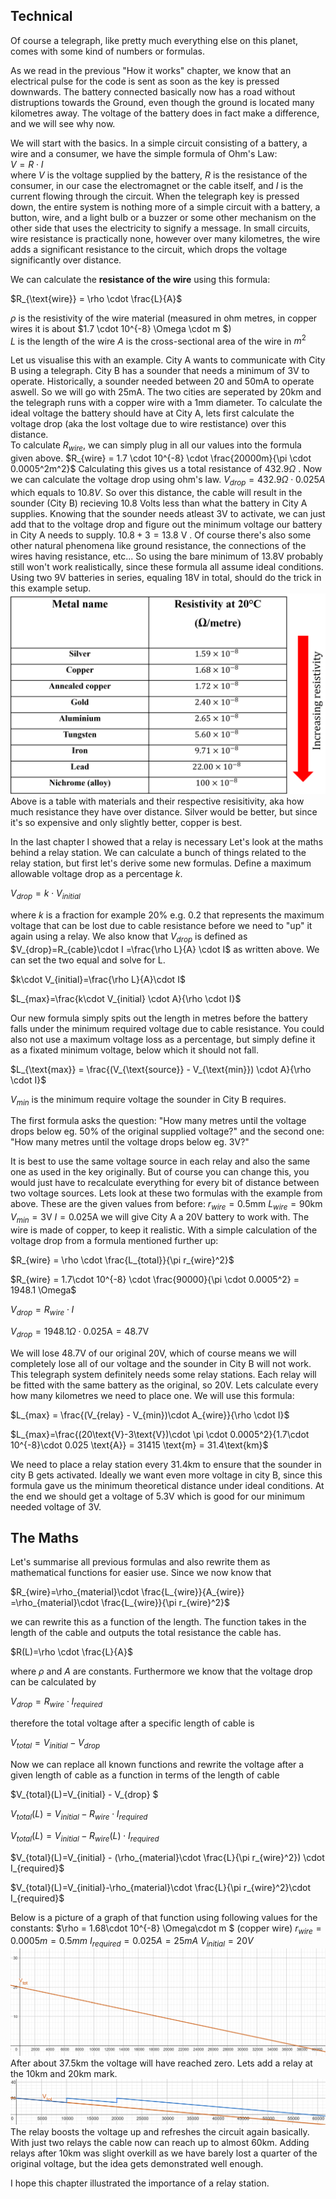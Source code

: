 
## Technical
Of course a telegraph, like pretty much everything else on this planet, comes with some kind of numbers or formulas. 

As we read in the previous "How it works" chapter, we know that an electrical pulse for the code is sent as soon as the key is pressed downwards. The battery connected basically now has a road without distruptions towards the Ground, even though the ground is located many kilometres away. The voltage of the battery does in fact make a difference, and we will see why now.  

We will start with the basics. In a simple circuit consisting of a battery, a wire and a consumer, we have the simple formula of Ohm's Law:    
$V = R \cdot I$  
where $V$ is the voltage supplied by the battery, $R$ is the resistance of the consumer, in our case the electromagnet or the cable itself, and $I$ is the current flowing through the circuit. 
When the telegraph key is pressed down, the entire system is nothing more of a simple circuit with a battery, a button, wire, and a light bulb or a buzzer or some other mechanism on the other side that uses the electricity to signify a message. 
In small circuits, wire resistance is practically none, however over many kilometres, the wire adds a significant resistance to the circuit, which drops the voltage significantly over distance. 

We can calculate the **resistance of the wire** using this formula:  

$R_{\text{wire}} = \rho \cdot \frac{L}{A}$

$\rho$ is the resistivity of the wire material (measured in ohm metres, in copper wires it is about $1.7 \cdot 10^{-8}  \Omega \cdot m $)  
$L$ is the length of the wire
$A$ is the cross-sectional area of the wire in $m^2$

Let us visualise this with an example. City A wants to communicate with City B using a telegraph. City B has a sounder that needs a minimum of 3V to operate. Historically, a sounder needed between 20 and 50mA to operate aswell. So we will go with 25mA. The two cities are seperated by 20km and the telegraph runs with a copper wire with a 1mm diameter. To calculate the ideal voltage the battery should have at City A, lets first calculate the voltage drop (aka the lost voltage due to wire restistance) over this distance.  
To calculate $R_{wire}$, we can simply plug in all our values into the formula given above. $R_{wire} = 1.7 \cdot 10^{-8} \cdot \frac{20000m}{\pi \cdot 0.0005^2m^2}$ 
Calculating this gives us a total resistance of $432.9 \Omega$ . 
Now we can calculate the voltage drop using ohm's law. $V_{drop} = 432.9 \Omega \cdot 0.025A$ which equals to $10.8V$. So over this distance, the cable will result in the sounder (City B) recieving 10.8 Volts less than what the battery in City A supplies. Knowing that the sounder needs atleast 3V to activate, we can just add that to the voltage drop and figure out the minimum voltage our battery in City A needs to supply. $10.8 + 3 = 13.8$ V . Of course there's also some other natural phenomena like ground resistance, the connections of the wires having resistance, etc... So using the bare minimum of 13.8V probably still won't work realistically, since these formula all assume ideal conditions. Using two 9V batteries in series, equaling 18V in total, should do the trick in this example setup. 
![resistivity](resistivitytable.png)
Above is a table with materials and their respective resisitivity, aka how much resistance they have over distance. 
Silver would be better, but since it's so expensive and only slightly better, copper is best. 

In the last chapter I showed that a relay is necessary Let's look at the maths behind a relay station.
We can calculate a bunch of things related to the relay station, but first let's derive some new formulas.
Define a maximum allowable voltage drop as a percentage $k$. 

$V_{drop}=k\cdot V_{initial}$

where $k$ is a fraction for example 20% e.g. 0.2 that represents the maximum voltage that can be lost due to cable resistance before we need to "up" it again using a relay.
We also know that $V_{drop}$ is defined as 
$V_{drop}=R_{cable}\cdot I =\frac{\rho L}{A} \cdot I$
as written above. We can set the two equal and solve for L.

$k\cdot V_{initial}=\frac{\rho L}{A}\cdot I$

$L_{max}=\frac{k\cdot V_{initial} \cdot A}{\rho \cdot I}$

Our new formula simply spits out the length in metres before the battery falls under the minimum required voltage due to cable resistance. You could also not use a maximum voltage loss as a percentage, but simply define it as a fixated minimum voltage, below which it should not fall.

$L_{\text{max}} = \frac{(V_{\text{source}} - V_{\text{min}}) \cdot A}{\rho \cdot I}$

$V_{min}$ is the minimum require voltage the sounder in City B requires. 

The first formula asks the question: "How many metres until the voltage drops below eg. 50% of the original supplied voltage?"
and the second one: "How many metres until the voltage drops below eg. 3V?"

It is best to use the same voltage source in each relay and also the same one as used in the key originally. But of course you can change this, you would just have to recalculate everything for every bit of distance between two voltage sources.
Lets look at these two formulas with the example from above. These are the given values from before:
$r_{wire} = 0.5\text{mm}$
$L_{wire} = 90\text{km}$
$V_{min} = 3\text{V}$
$I = 0.025 \text{A}$
we will give City A a 20V battery to work with. The wire is made of copper, to keep it realistic.
With a simple calculation of the voltage drop from a formula mentioned further up:

$R_{wire} = \rho \cdot \frac{L_{total}}{\pi r_{wire}^2}$

$R_{wire} = 1.7\cdot 10^{-8} \cdot \frac{90000}{\pi \cdot 0.0005^2} = 1948.1 \Omega$

$V_{drop} = R_{wire} \cdot I$

$V_{drop} = 1948.1 \Omega \cdot 0.025 \text{A} = 48.7\text{V}$

We will lose 48.7V of our original 20V, which of course means we will completely lose all of our voltage and the sounder in City B will not work. This telegraph system definitely needs some relay stations. Each relay will be fitted with the same battery as the original, so 20V. 
Lets calculate every how many kilometres we need to place one. We will use this formula: 

$L_{max} = \frac{(V_{relay} - V_{min})\cdot A_{wire}}{\rho \cdot I}$

$L_{max}=\frac{(20\text{V}-3\text{V})\cdot \pi \cdot 0.0005^2}{1.7\cdot 10^{-8}\cdot 0.025 \text{A}} = 31415 \text{m} = 31.4\text{km}$

We need to place a relay station every 31.4km to ensure that the sounder in city B gets activated. Ideally we want even more voltage in city B, since this formula gave us the minimum theoretical distance under ideal conditions. At the end we should get a voltage of 5.3V which is good for our minimum needed voltage of 3V.

## The Maths
Let's summarise all previous formulas and also rewrite them as mathematical functions for easier use.
Since we now know that

$R_{wire}=\rho_{material}\cdot \frac{L_{wire}}{A_{wire}} =\rho_{material}\cdot \frac{L_{wire}}{\pi r_{wire}^2}$

we can rewrite this as a function of the length. The function takes in the length of the cable and outputs the total resistance the cable has.

$R(L)=\rho \cdot \frac{L}{A}$

where $\rho$ and $A$ are constants.
Furthermore we know that the voltage drop can be calculated by 

$V_{drop} = R_{wire} \cdot I_{required}$

therefore the total voltage after a specific length of cable is

$V_{total} = V_{initial} - V_{drop}$

Now we can replace all known functions and rewrite the voltage after a given length of cable as a function in terms of the length of cable

$V_{total}(L)=V_{initial} - V_{drop} $

$V_{total}(L)=V_{initial} - R_{wire} \cdot I_{required}$


$V_{total}(L)=V_{initial} - R_{wire}(L) \cdot I_{required}$

$V_{total}(L)=V_{initial} - (\rho_{material}\cdot \frac{L}{\pi r_{wire}^2}) \cdot I_{required}$

$V_{total}(L)=V_{initial}-\rho_{material}\cdot \frac{L}{\pi r_{wire}^2}\cdot I_{required}$

Below is a picture of a graph of that function using following values for the constants:
$\rho = 1.68\cdot 10^{-8} \Omega\cdot m $ (copper wire)
$r_{wire}=0.0005m=0.5mm$
$I_{required}=0.025A=25mA$
$V_{initial}=20V$
![raw function](raw_graph_function.png)
After about 37.5km the voltage will have reached zero. Lets add a relay at the 10km and 20km mark.
![function with relays](function_with_relay.png)
The relay boosts the voltage up and refreshes the circuit again basically. With just two relays the cable now can reach up to almost 60km. Adding relays after 10km was slight overkill as we have barely lost a quarter of the original voltage, but the idea gets demonstrated well enough.

I hope this chapter illustrated the importance of a relay station.  

